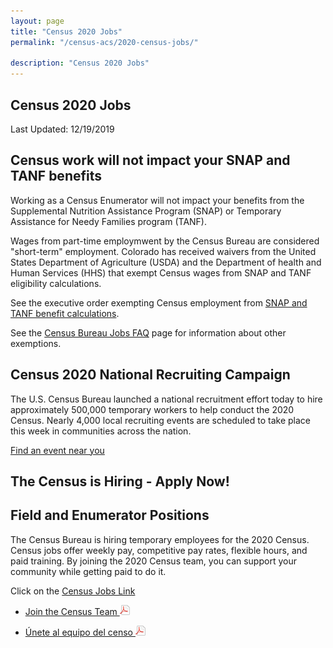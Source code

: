 ```yaml
---
layout: page
title: "Census 2020 Jobs"
permalink: "/census-acs/2020-census-jobs/"

description: "Census 2020 Jobs"
---
```


## Census 2020 Jobs

Last Updated: 12/19/2019

## Census work will not impact your SNAP and TANF benefits

Working as a Census Enumerator will not impact your benefits from the Supplemental Nutrition Assistance Program (SNAP) or Temporary  Assistance for Needy Families program (TANF).

Wages from part-time employmwent by the Census Bureau are considered "short-term" employment.  Colorado has received waivers from the United States Department of Agriculture (USDA) and the Department of health and Human Services (HHS) that exempt Census wages from SNAP and TANF eligibility calculations.

See the executive order exempting Census employment from [SNAP and TANF benefit calculations](https://www.whitehouse.gov/wp-content/uploads/2018/09/M-18-26.pdf).

See the [Census Bureau Jobs FAQ](https://2020census.gov/en/jobs/faqs.html) page for information about other exemptions.


## Census 2020 National Recruiting Campaign

The U.S. Census Bureau launched a national recruitment effort today to hire approximately 500,000 temporary workers to help conduct the 2020 Census. Nearly 4,000 local recruiting events are scheduled to take place this week in communities across the nation.

[Find an event near you](https://www.census.gov/library/stories/2019/10/2020-census-recruitment-campaign-kicks-off-today.html?utm_campaign=20191025msacos1ccstors&utm_medium=email&utm_source=govdelivery)


## The Census is Hiring - Apply Now!

## Field and Enumerator Positions
The Census Bureau is hiring temporary employees for the 2020 Census. Census jobs offer weekly pay, competitive pay rates, flexible hours, and paid training. By joining the 2020 Census team, you can support your community while getting paid to do it.  

Click on the [Census Jobs Link](https://2020census.gov/jobs?utm_campaign=20190228msc20s1ccrcrsc&utm_medium=email&utm_source=govdelivery)

* [Join the Census Team ![pdf](/images/page_white_acrobat.png 'download pdf file')](https://drive.google.com/open?id=1qNtXrjcCS9ctbpR5J-lfc1eBvC3bDJ6h)

* [Únete al equipo del censo ![pdf](/images/page_white_acrobat.png 'descargar archivo pdf')](https://drive.google.com/open?id=1dazKUFOSc1EtuAMk1xgyjco8Ec7Uqk5L) 
